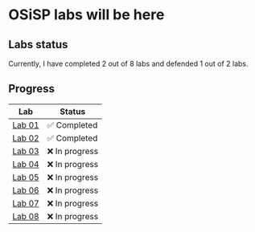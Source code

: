 # OSiSP labs will be here

## Labs status

Currently, I have completed 2 out of 8 labs and defended 1 out of 2 labs.

## Progress

| Lab                  | Status          |
|----------------------|-----------------|
| [Lab 01][lab01]       | :white_check_mark: Completed |
| [Lab 02][lab02]       | :white_check_mark: Completed |
| [Lab 03][lab03]       | :x: In progress  |
| [Lab 04][lab04]       | :x: In progress  |
| [Lab 05][lab05]       | :x: In progress  |
| [Lab 06][lab06]       | :x: In progress  |
| [Lab 07][lab07]       | :x: In progress  |
| [Lab 08][lab08]       | :x: In progress  |

[lab01]: https://github.com/vadimts/OSiSP/tree/master/lab01
[lab02]: https://github.com/vadimts/OSiSP/tree/master/lab02
[lab03]: https://github.com/vadimts/OSiSP/tree/master/lab03
[lab04]: https://github.com/vadimts/OSiSP/tree/master/lab04
[lab05]: https://github.com/vadimts/OSiSP/tree/master/lab05
[lab06]: https://github.com/vadimts/OSiSP/tree/master/lab06
[lab07]: https://github.com/vadimts/OSiSP/tree/master/lab07
[lab08]: https://github.com/vadimts/OSiSP/tree/master/lab08

